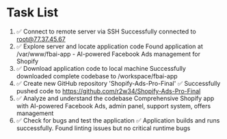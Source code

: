 # Task List

1. ✅ Connect to remote server via SSH
Successfully connected to root@77.37.45.67
2. ✅ Explore server and locate application code
Found application at /var/www/fbai-app - AI-powered Facebook Ads management for Shopify
3. ✅ Download application code to local machine
Successfully downloaded complete codebase to /workspace/fbai-app
4. ✅ Create new GitHub repository 'Shopify-Ads-Pro-Final'
✅ Successfully pushed code to https://github.com/r2w34/Shopify-Ads-Pro-Final
5. ✅ Analyze and understand the codebase
Comprehensive Shopify app with AI-powered Facebook Ads, admin panel, support system, offers management
6. ✅ Check for bugs and test the application
✅ Application builds and runs successfully. Found linting issues but no critical runtime bugs

